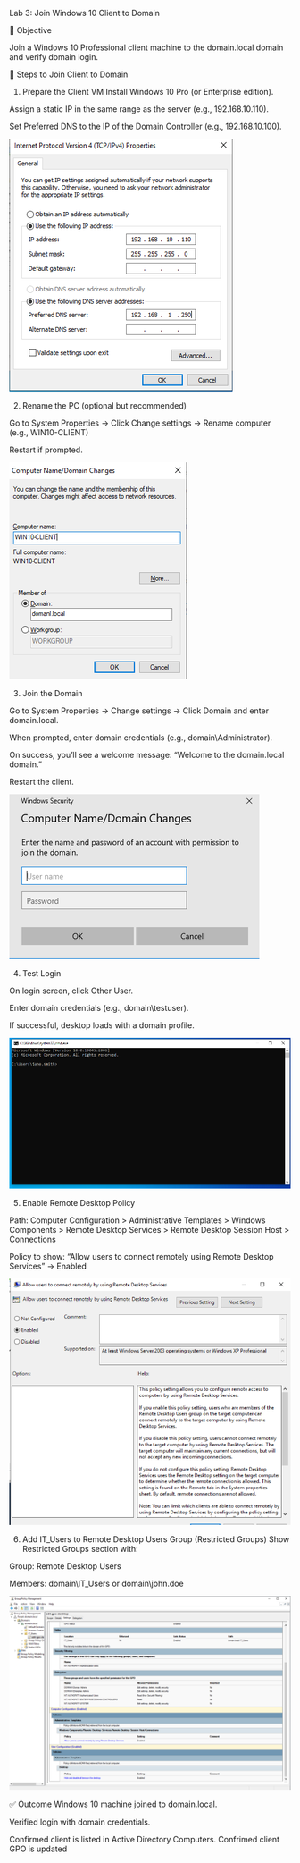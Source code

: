 Lab 3: Join Windows 10 Client to Domain

🎯 Objective

Join a Windows 10 Professional client machine to the domain.local domain and verify domain login.

🔧 Steps to Join Client to Domain

1. Prepare the Client VM
Install Windows 10 Pro (or Enterprise edition).

Assign a static IP in the same range as the server (e.g., 192.168.10.110).

Set Preferred DNS to the IP of the Domain Controller (e.g., 192.168.10.100).

![win10-static-ip](./images/image-37.png)

2. Rename the PC (optional but recommended)
   
Go to System Properties → Click Change settings → Rename computer (e.g., WIN10-CLIENT)

Restart if prompted.

![win10-rename](./images/image-38.png)

3. Join the Domain
   
Go to System Properties → Change settings → Click Domain and enter domain.local.

When prompted, enter domain credentials (e.g., domain\Administrator).

On success, you’ll see a welcome message: “Welcome to the domain.local domain.”

Restart the client.

![domain-join-success](./images/image-39.png)

4. Test Login

On login screen, click Other User.

Enter domain credentials (e.g., domain\testuser).

If successful, desktop loads with a domain profile.

![domain-login-success](./images/image-41.png)

5. Enable Remote Desktop Policy
   
Path:
Computer Configuration > Administrative Templates > Windows Components > Remote Desktop Services > Remote Desktop Session Host > Connections

Policy to show:
“Allow users to connect remotely using Remote Desktop Services” → Enabled

![enable-remote-desktop-policy](./images/image-40.png)

6. Add IT_Users to Remote Desktop Users Group (Restricted Groups)
Show Restricted Groups section with:

Group: Remote Desktop Users

Members: domain\IT_Users or domain\john.doe

![add-remote-users-gpo](./images/image-42.png)

✅ Outcome
Windows 10 machine joined to domain.local.

Verified login with domain credentials.

Confirmed client is listed in Active Directory Computers.
Confrimed client GPO is updated

